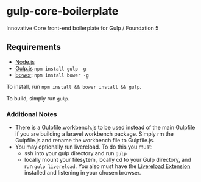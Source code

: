 gulp-core-boilerplate
=====================

Innovative Core front-end boilerplate for Gulp / Foundation 5

Requirements
------------

* [Node.js](http://nodejs.org)
* [Gulp.js](http://gulpjs.com/) `npm install gulp -g`
* [bower](http://bower.io): `npm install bower -g`

To install, run `npm install && bower install && gulp`.

To build, simply run `gulp`.

### Additional Notes
* There is a Gulpfile.workbench.js to be used instead of the main Gulpfile if you are building a laravel workbench package.  Simply rm the Gulpfile.js and rename the workbench file to Gulpfile.js.
* You may optionally run livereload.  To do this you must:
	* ssh into your gulp directory and run `gulp`
	* locally mount your filesytem, locally cd to your Gulp directory, and run `gulp livereload`.  You also must have the [Livereload Extension](https://github.com/livereload/livereload-extensions) installed and listening in your chosen browser. 
